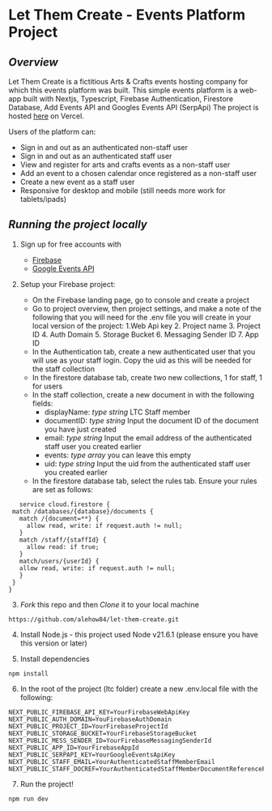 # Let Them Create - Events Platform Project

## *Overview*


Let Them Create is a fictitious Arts & Crafts events hosting company for which this events platform was built. 
This simple events platform is a web-app built with Nextjs, Typescript, Firebase Authentication, Firestore Database, Add Events API and Googles Events API (SerpApi)
The project is hosted [here](https://let-them-create.vercel.app/) on Vercel.


Users of the platform can:

- Sign in and out as an authenticated non-staff user
- Sign in and out as an authenticated staff user
- View and register for arts and crafts events as a non-staff user
- Add an event to a chosen calendar once registered as a non-staff user
- Create a new event as a staff user
- Responsive for desktop and mobile (still needs more work for tablets/ipads)

## *Running the project locally*

1. Sign up for free accounts with
   - [Firebase](https://firebase.google.com/)
   - [Google Events API](https://serpapi.com/google-events-api)
  
2. Setup your Firebase project:
   
     - On the Firebase landing page, go to console and create a project
     - Go to project overview, then project settings, and make a note of the following that you will need for the .env file you will create in your local version of the project:
         1.Web Api key
         2. Project name
         3. Project ID
         4. Auth Domain
         5. Storage Bucket
         6. Messaging Sender ID
         7. App ID
     - In the Authentication tab, create a new authenticated user that you will use as your staff login. Copy the uid as this will be needed for the staff collection
     - In the firestore database tab, create two new collections, 1 for staff, 1 for users
     - In the staff collection, create a new document in with the following fields:
          - displayName: *type string* LTC Staff member
          - documentID: *type string* Input the document ID of the document you have just created
          - email: *type string* Input the email address of the authenticated staff user you created earlier
          - events: *type array* you can leave this empty
          - uid:  *type string* Input the uid from the authenticated staff user you created earlier
     - In the firestore database tab, select the rules tab. Ensure your rules are set as follows:

  
 ```  
    service cloud.firestore {
  match /databases/{database}/documents {
    match /{document=**} {
      allow read, write: if request.auth != null;
    }
    match /staff/{staffId} {
      allow read: if true;
    }
    match/users/{userId} {
    allow read, write: if request.auth != null;
    }
  }
}

```

3.  *Fork* this repo and then *Clone* it to your local machine

```
https://github.com/alehow84/let-them-create.git
```
  
4. Install Node.js - this project used Node v21.6.1 (please ensure you have this version or later)

5. Install dependencies

```
npm install
```

6. In the root of the project (ltc folder) create a new .env.local file with the following:

```
NEXT_PUBLIC_FIREBASE_API_KEY=YourFirebaseWebApiKey
NEXT_PUBLIC_AUTH_DOMAIN=YouFirebaseAuthDomain
NEXT_PUBLIC_PROJECT_ID=YourFirebaseProjectId
NEXT_PUBLIC_STORAGE_BUCKET=YourFirebaseStorageBucket
NEXT_PUBLIC_MESS_SENDER_ID=YourFirebaseMessagingSenderId
NEXT_PUBLIC_APP_ID=YourFirebaseAppId
NEXT_PUBLIC_SERPAPI_KEY=YourGoogleEventsApiKey
NEXT_PUBLIC_STAFF_EMAIL=YourAuthenticatedStaffMemberEmail
NEXT_PUBLIC_STAFF_DOCREF=YourAuthenticatedStaffMemberDocumentReferenceFromStaffCollectionInFirestore

```
   
   
7. Run the project!

```
npm run dev
```
